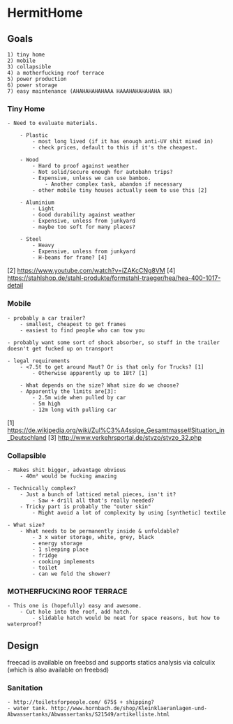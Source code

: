 # HermitHome #

## Goals ##

    1) tiny home
    2) mobile
    3) collapsible
    4) a motherfucking roof terrace
    5) power production
    6) power storage
    7) easy maintenance (AHAHAHAHAHAAA HAAAHAHAHAHAHA HA)
 

### Tiny Home ###

    - Need to evaluate materials.

        - Plastic
            - most long lived (if it has enough anti-UV shit mixed in)
            - check prices, default to this if it's the cheapest.

        - Wood
            - Hard to proof against weather
            - Not solid/secure enough for autobahn trips?
            - Expensive, unless we can use bamboo.
                - Another complex task, abandon if necessary
            - other mobile tiny houses actually seem to use this [2]

        - Aluminium
            - Light
            - Good durability against weather
            - Expensive, unless from junkyard
            - maybe too soft for many places?

        - Steel
            - Heavy
            - Expensive, unless from junkyard
            - H-beams for frame? [4]

[2] https://www.youtube.com/watch?v=iZAKcCNg8VM
[4] https://stahlshop.de/stahl-produkte/formstahl-traeger/hea/hea-400-1017-detail


### Mobile ###

    - probably a car trailer?
        - smallest, cheapest to get frames
        - easiest to find people who can tow you

    - probably want some sort of shock absorber, so stuff in the trailer doesn't get fucked up on transport

    - legal requirements
        - <7.5t to get around Maut? Or is that only for Trucks? [1]
            - Otherwise apparently up to 18t? [1]

        - What depends on the size? What size do we choose?
        - Apparently the limits are[3]:
            - 2.5m wide when pulled by car
            - 5m high
            - 12m long with pulling car

[1] https://de.wikipedia.org/wiki/Zul%C3%A4ssige_Gesamtmasse#Situation_in_Deutschland
[3] http://www.verkehrsportal.de/stvzo/stvzo_32.php


### Collapsible ###

    - Makes shit bigger, advantage obvious
        - 40m² would be fucking amazing

    - Technically complex?
        - Just a bunch of latticed metal pieces, isn't it?
            - Saw + drill all that's really needed?
        - Tricky part is probably the "outer skin"
            - Might avoid a lot of complexity by using [synthetic] textile

    - What size?
        - What needs to be permanently inside & unfoldable?
            - 3 x water storage, white, grey, black
            - energy storage
            - 1 sleeping place
            - fridge
            - cooking implements
            - toilet
            - can we fold the shower?


### MOTHERFUCKING ROOF TERRACE ###

    - This one is (hopefully) easy and awesome.
        - Cut hole into the roof, add hatch.
            - slidable hatch would be neat for space reasons, but how to waterproof?


## Design ##

freecad is available on freebsd and supports statics analysis via calculix (which is also available on freebsd)

### Sanitation ###
    - http://toiletsforpeople.com/ 675$ + shipping?
    - water tank. http://www.hornbach.de/shop/Kleinklaeranlagen-und-Abwassertanks/Abwassertanks/S21549/artikelliste.html
